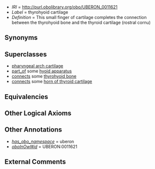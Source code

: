  * *IRI* = http://purl.obolibrary.org/obo/UBERON_0011621
 * *Label* = thyrohyoid cartilage
 * *Definition* = This small finger of cartilage completes the connection between the thyrohyoid bone and the thyroid cartilage (rostral cornu)

## Synonyms


## Superclasses

 * [pharyngeal arch cartilage](../../UBERON/04/UBERON_0011004.md)
 * [part_of](../../BFO/50/BFO_0000050.md) some [hyoid apparatus](../../UBERON/72/UBERON_0010272.md)
 * [connects](../../ts/core#connects.md) some [thyrohyoid bone](../../UBERON/22/UBERON_0011622.md)
 * [connects](../../ts/core#connects.md) some [horn of thyroid cartilage](../../UBERON/23/UBERON_0011623.md)

## Equivalencies


## Other Logical Axioms


## Other Annotations

 * *[has_obo_namespace](../../ce/oboInOwl#hasOBONamespace.md)* = uberon
 * *[oboInOwl#id](../../id/oboInOwl#id.md)* = UBERON:0011621

## External Comments

